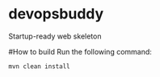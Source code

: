 # devopsbuddy
Startup-ready web skeleton

#How to build
Run the following command:
```
mvn clean install
```

